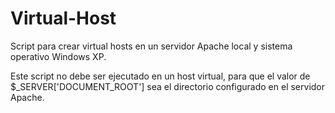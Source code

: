 # Virtual-Host
Script para crear virtual hosts en un servidor Apache local y sistema operativo Windows XP.

Este script no debe ser ejecutado en un host virtual, para que el valor de $_SERVER['DOCUMENT_ROOT'] sea el directorio configurado en el servidor Apache.
